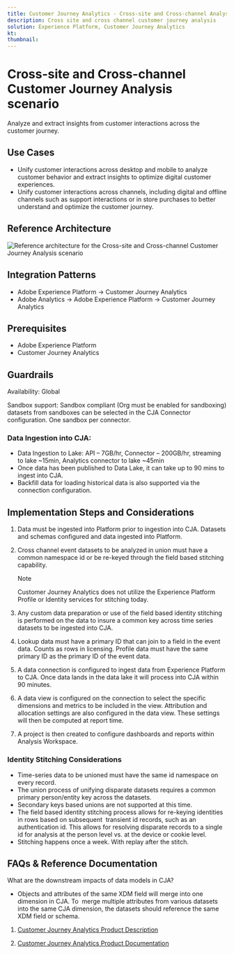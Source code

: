 ```yaml
---
title: Customer Journey Analytics - Cross-site and Cross-channel Analysis Scenario
description: Cross site and cross channel customer journey analysis
solution: Experience Platform, Customer Journey Analytics
kt: 
thumbnail: 
---
```


# Cross-site and Cross-channel Customer Journey Analysis scenario

Analyze and extract insights from customer interactions across the customer journey.

## Use Cases

* Unify customer interactions across desktop and mobile to analyze customer behavior and extract insights to optimize digital customer experiences.
* Unify customer interactions across channels, including digital and offline channels such as support interactions or in store purchases to better understand and optimize the customer journey. 

## Reference Architecture

![Reference architecture for the Cross-site and Cross-channel Customer Journey Analysis scenario](assets/CJA.svg)

## Integration Patterns

* Adobe Experience Platform → Customer Journey Analytics
* Adobe Analytics → Adobe Experience Platform → Customer Journey Analytics


## Prerequisites

* Adobe Experience Platform
* Customer Journey Analytics


## Guardrails

Availability: Global

Sandbox support: Sandbox compliant (Org must be enabled for sandboxing) datasets from sandboxes can be selected in the CJA Connector configuration. One sandbox per connector.

### Data Ingestion into CJA:

* Data Ingestion to Lake: API – 7GB/hr, Connector – 200GB/hr, streaming to lake ~15min, Analytics connector to lake ~45min
* Once data has been published to Data Lake, it can take up to 90 mins to ingest into CJA.
* Backfill data for loading historical data is also supported via the connection configuration.

## Implementation Steps and Considerations

1.  Data must be ingested into Platform prior to ingestion into CJA. Datasets and schemas configured and data ingested into Platform.
1.  Cross channel event datasets to be analyzed in union must have a common namespace id or be re-keyed through the field based stitching capability.  

    >[!NOTE]
    >
    > Customer Journey Analytics does not utilize the Experience Platform Profile or Identity services for stitching today.

1.  Any custom data preparation or use of the field based identity stitching is performed on the data to insure a common key across time series datasets to be ingested into CJA.
1.  Lookup data must have a primary ID that can join to a field in the event data. Counts as rows in licensing.
Profile data must have the same primary ID as the primary ID of the event data.
1.  A data connection is configured to ingest data from Experience Platform to CJA. Once data lands in the data lake it will process into CJA within 90 minutes.
1.  A data view is configured on the connection to select the specific dimensions and metrics to be included in the view. Attribution and allocation settings are also configured in the data view. These settings will then be computed at report time.
1.  A project is then created to configure dashboards and reports within Analysis Workspace.

### Identity Stitching Considerations

* Time-series data to be unioned must have the same id namespace on every record.
* The union process of unifying disparate datasets requires a common primary person/entity key across the datasets. 
* Secondary keys based unions are not supported at this time.
* The field based identity stitching process allows for re-keying identities in rows based on subsequent  transient id records, such as an authentication id. This allows for resolving disparate records to a single id for analysis at the person level vs. at the device or cookie level.
* Stitching happens once a week. With replay after the stitch.



## FAQs & Reference Documentation

What are the downstream impacts of data models in CJA?

* Objects and attributes of the same XDM field will merge into one dimension in CJA. To  merge multiple attributes from various datasets into the same CJA dimension, the datasets should reference the same XDM field or schema.


1. [Customer Journey Analytics Product Description](https://helpx.adobe.com/legal/product-descriptions/customer-journey-analytics.html)

2. [Customer Journey Analytics Product Documentation](https://experienceleague.adobe.com/docs/customer-journey-analytics.html?lang=en)

